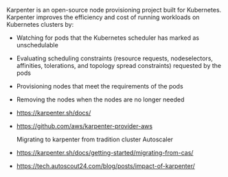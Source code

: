 Karpenter is an open-source node provisioning project built for Kubernetes. Karpenter improves the efficiency and cost of running workloads on Kubernetes clusters by:

- Watching for pods that the Kubernetes scheduler has marked as unschedulable
- Evaluating scheduling constraints (resource requests, nodeselectors, affinities, tolerations, and topology spread constraints) requested by the pods
- Provisioning nodes that meet the requirements of the pods
- Removing the nodes when the nodes are no longer needed


- https://karpenter.sh/docs/
- https://github.com/aws/karpenter-provider-aws

  Migrating to karpenter from tradition cluster Autoscaler
  
- https://karpenter.sh/docs/getting-started/migrating-from-cas/

- https://tech.autoscout24.com/blog/posts/impact-of-karpenter/
